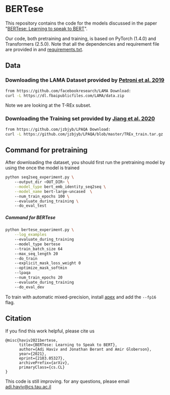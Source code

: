 # BERTese

This repository contains the code for the models discussed in the paper "[BERTese: Learning to speak to BERT](https://arxiv.org/abs/2103.05327)".

Our code, both pretraining and training, is based on PyTorch (1.4.0) and 
Transformers (2.5.0). Note that all the dependencies and requirement file are provided in 
and [requirements.txt](requirements.txt).  

## Data

### Downloading the LAMA Dataset provided by [Petroni et al. 2019](https://arxiv.org/abs/1909.01066)

```bash
from https://github.com/facebookresearch/LAMA Download: 
curl -L https://dl.fbaipublicfiles.com/LAMA/data.zip
```
Note we are looking at the T-REx subset. 

### Downloading the Training set provided by [Jiang et al. 2020](https://arxiv.org/abs/1911.12543)

```bash
from https://github.com/jzbjyb/LPAQA Download: 
curl -L https://github.com/jzbjyb/LPAQA/blob/master/TREx_train.tar.gz
```

## Command for pretraining  
After downloading the dataset, you should first run the pretraining model by using the 
once the model is trained
```bash
python seq2seq_experiment.py \ 
    --output_dir <OUT_DIR> \
    --model_type bert_emb_identity_seq2seq \
    --model_name bert-large-uncased  \  
    --num_train_epochs 100 \  
    --evaluate_during_training \  
    --do_eval_test
``` 

##### Command for BERTese
```bash
python bertese_experiment.py \
    --log_examples 
    --evaluate_during_training 
    --model_type bertese 
    --train_batch_size 64 
    --max_seq_length 20 
    --do_train 
    --explicit_mask_loss_weight 0 
    --optimize_mask_softmin 
    --lpaqa 
    --num_train_epochs 20 
    --evaluate_during_training 
    --do_eval_dev 
```
    
To train with automatic mixed-precision, install [apex](https://github.com/NVIDIA/apex/) and add the ```--fp16``` flag.

## Citation

If you find this work helpful, please cite us
```
@misc{haviv2021bertese,
      title={BERTese: Learning to Speak to BERT}, 
      author={Adi Haviv and Jonathan Berant and Amir Globerson},
      year={2021},
      eprint={2103.05327},
      archivePrefix={arXiv},
      primaryClass={cs.CL}
}
```

This code is still improving. for any questions, please email adi.haviv@cs.tau.ac.il

